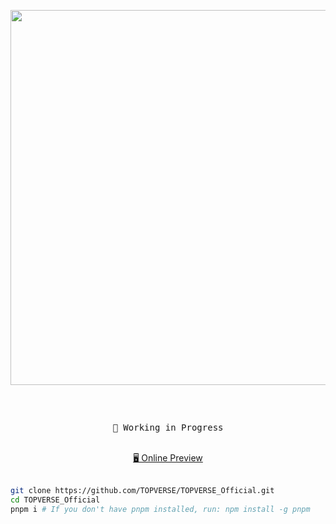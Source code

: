 <p align="center">
<img src="./public/topverse.svg" width="600"/>
</p>

<h2 align="center">
</h2><br>

<pre align="center">
🧪 Working in Progress
</pre>

<p align="center">
<br>
<a href="https://topverse.netlify.app/">🖥 Online Preview</a>
<br><br>
 

```bash
git clone https://github.com/TOPVERSE/TOPVERSE_Official.git
cd TOPVERSE_Official 
pnpm i # If you don't have pnpm installed, run: npm install -g pnpm
```
